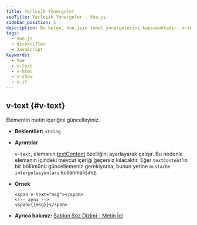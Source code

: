 ```yaml
---
title: Yerleşik Yönergeler
seoTitle: Yerleşik Yönergeler - Vue.js
sidebar_position: 1
description: Bu belge, Vue.jsin temel yönergelerini kapsamaktadır. v-text, v-html, v-show gibi direktiflerin kullanımı hakkında bilgi sağlar.
tags: 
  - Vue.js
  - direktifler
  - JavaScript
keywords: 
  - Vue
  - v-text
  - v-html
  - v-show
  - v-if
---
```

## v-text {#v-text}

Elementin metin içeriğini güncelleyiniz.

- **Beklentiler:** `string`

- **Ayrıntılar**

  `v-text`, elemanın [textContent](https://developer.mozilla.org/en-US/docs/Web/API/Node/textContent) özelliğini ayarlayarak çalışır. Bu nedenle elemanın içindeki mevcut içeriği geçersiz kılacaktır. Eğer `textContent`'ın bir bölümünü güncellemeniz gerekiyorsa, bunun yerine `mustache interpolasyonları` kullanmalısınız.

- **Örnek**

  ```vue-html
  <span v-text="msg"></span>
  <!-- aynı -->
  <span>{{msg}}</span>
  ```

- **Ayrıca bakınız:** [Şablon Söz Dizimi - Metin İçi](https://developer.mozilla.org/en-US/docs/Web/API/Node/textContent)